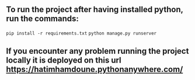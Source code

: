 ## To run the project after having installed python, run the commands:
```pip install -r requirements.txt```
```python manage.py runserver```

## If you encounter any problem running the project locally it is deployed on this url https://hatimhamdoune.pythonanywhere.com/
